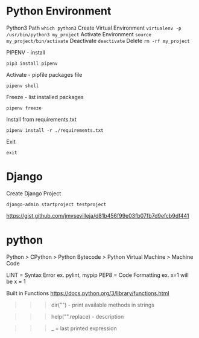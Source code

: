 # Python Environment

Python3 Path
`which python3`
Create Virtual Environment
`virtualenv -p /usr/bin/python3 my_project`
Activate Environment
`source my_project/bin/activate`
Deactivate
`deactivate`
Delete
`rm -rf my_project`

PIPENV - install
```
pip3 install pipenv
```
Activate - pipfile packages file
```
pipenv shell
```
Freeze - list installed packages
```
pipenv freeze
```
Install from requirements.txt
```
pipenv install -r ./requirements.txt
```
Exit
```
exit
```
# Django
Create Django Project
```
django-admin startproject testproject
```


https://gist.github.com/jmvsevilleja/d81b456f99e03fb07fb7d9efcb9df441

# python
Python > CPython > Python Bytecode > Python Virtual Machine > Machine Code

LINT = Syntax Error ex. pylint, mypip
PEP8 = Code Formatting ex. x=1 will be x = 1

Built in Functions
https://docs.python.org/3/library/functions.html


>>> dir("") - print available methods in strings

>>> help("".replace) - description

>>> _ = last printed expression
